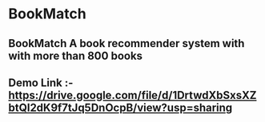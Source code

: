 # BookMatch
## BookMatch A book recommender system with with more than 800 books


## Demo Link :- https://drive.google.com/file/d/1DrtwdXbSxsXZbtQI2dK9f7tJq5DnOcpB/view?usp=sharing
